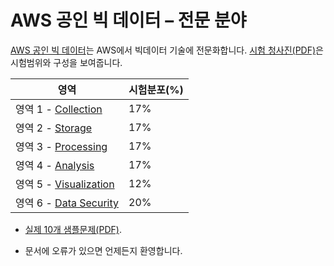 # AWS 공인 빅 데이터 – 전문 분야

 [AWS 공인 빅 데이터](https://aws.amazon.com/certification/certified-big-data-specialty/)는 AWS에서 빅데이터 기술에 전문화합니다.  [시험 청사진(PDF)](https://d0.awsstatic.com/training-and-certification/docs-bigdata-spec/AWS_Certified_Big_Data_Specialty_Blueprint.pdf)은 시험범위와 구성을 보여줍니다.

영역 | 시험분포(%)
-------|-------------------
영역 1 - [Collection](Domain_1_-_Collection/README.md) | 17%
영역 2 - [Storage](Domain_2_-_Storage/README.md) | 17%
영역 3 - [Processing](Domain_3_-_Processing/README.md) | 17%
영역 4 - [Analysis](Domain_4_-_Analysis/README.md) | 17%
영역 5 - [Visualization](Domain_5_-_Visualization/README.md) | 12%
영역 6 - [Data Security](Domain_6_-_Security/README.md) | 20%

* [실제 10개 샘플문제(PDF)](https://d0.awsstatic.com/training-and-certification/docs-bigdata-spec/AWS_Certified_Big_Data_Specialty_SampleExam.pdf).

* 문서에 오류가 있으면 언제든지 환영합니다.

